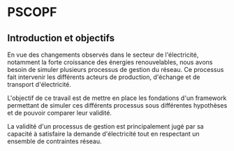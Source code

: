 # PSCOPF

## Introduction et objectifs

En vue des changements observés dans le secteur de l'électricité, notamment la forte croissance des énergies renouvelables,
 nous avons besoin de simuler plusieurs processus de gestion du réseau. Ce processus fait intervenir les différents acteurs de production, d'échange et de transport d'électricité.

L'objectif de ce travail est de mettre en place les fondations d'un framework permettant de simuler ces différents processus
 sous différentes hypothèses et de pouvoir comparer leur validité.

La validité d'un processus de gestion est principalement jugé par sa capacité à satisfaire la demande d'électricité tout en
 respectant un ensemble de contraintes réseau.
